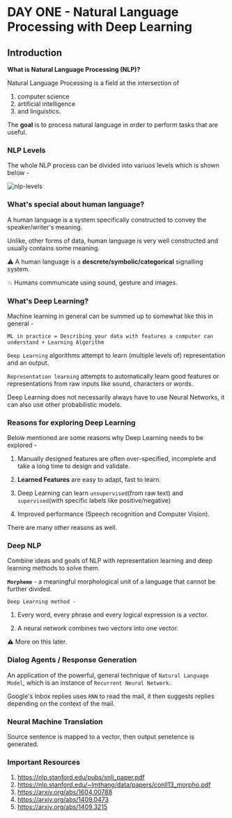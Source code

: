 # DAY ONE -  Natural Language Processing with Deep Learning

## Introduction 

**What is Natural Language Processing (NLP)?**

Natural Language Processing is a field at the intersection of 

1. computer science
1. artificial intelligence
1. and linguistics. 

The **goal** is to process natural language in order to perform tasks that are useful. 

### NLP Levels 

The whole NLP process can be divided into variuos levels which is shown below - 

![nlp-levels](#nlp-levels)

### What's special about human language?

A human language is a system specifically constructed to convey the speaker/writer's meaning. 

Unlike, other forms of data, human language is very well constructed and usually contains some meaning. 

:warning: A human language is a **descrete/symbolic/categorical** signalling system.  

:boom: Humans communicate using sound, gesture and images.

### What's Deep Learning?

Machine learning in general can be summed up to somewhat like this in general - 

```ML in practice = Describing your data with features a computer can understand + Learning Algorithm```

```Deep Learning``` algorithms attempt to learn (multiple levels of) representation and an output.

```Representation learning``` attempts to automatically learn good features or representations from raw inputs like sound, characters or words.

Deep Learning does not necessarily always have to use Neural Networks, it can also use other probabilistic models.

### Reasons for exploring Deep Learning

Below mentioned are some reasons why Deep Learning needs to be explored - 

1. Manually designed features are often over-specified, incomplete and take a long time to design and validate.

1. **Learned Features** are easy to adapt, fast to learn. 

1. Deep Learning can learn ```unsupervised```(from raw text) and ```supervised```(with specific labels like positive/negative)

1. Improved performance (Speech recognition and Computer Vision). 

There are many other reasons as well.

### Deep NLP 

Combine ideas and goals of NLP with representation learning and deep learning methods to solve them.

**```Morpheme```** - a meaningful morphological unit of a language that cannot be further divided.

```Deep Learning method -```

1. Every word, every phrase and every logical expression is a vector.

1. A neural network combines two vectors into one vector.

:warning: More on this later.

### Dialog Agents / Response Generation 

An application of the powerful, general technique of ```Natural Language Model```, which is an instance of ```Recurrent Neural Network```.

Google's Inbox replies uses ```RNN``` to read the mail, it then suggests replies depending on the context of the mail.

### Neural Machine Translation 

Source sentence is mapped to a vector, then output senetence is generated.

### Important Resources

1. https://nlp.stanford.edu/pubs/snli_paper.pdf
1. https://nlp.stanford.edu/~lmthang/data/papers/conll13_morpho.pdf
1. https://arxiv.org/abs/1604.00788
1. https://arxiv.org/abs/1409.0473
1. https://arxiv.org/abs/1409.3215
